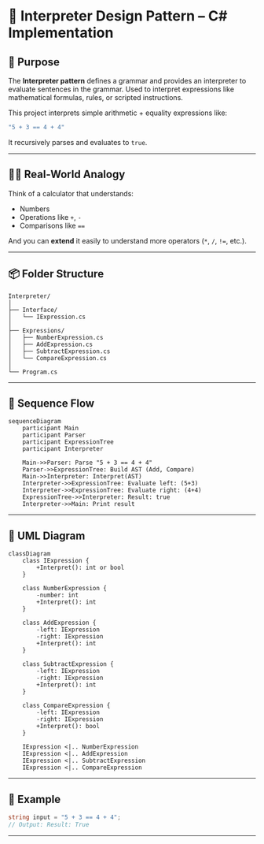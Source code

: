 ﻿# 🧠 Interpreter Design Pattern – C# Implementation

## 📌 Purpose

The **Interpreter pattern** defines a grammar and provides an interpreter to evaluate sentences in the grammar.
Used to interpret expressions like mathematical formulas, rules, or scripted instructions.

This project interprets simple arithmetic + equality expressions like:

```csharp
"5 + 3 == 4 + 4"
```

It recursively parses and evaluates to `true`.

---

## 👨‍💼 Real-World Analogy

Think of a calculator that understands:

* Numbers
* Operations like `+`, `-`
* Comparisons like `==`

And you can **extend** it easily to understand more operators (`*`, `/`, `!=`, etc.).

---

## 📦 Folder Structure

```
Interpreter/
│
├── Interface/
│   └── IExpression.cs
│
├── Expressions/
│   ├── NumberExpression.cs
│   ├── AddExpression.cs
│   ├── SubtractExpression.cs
│   └── CompareExpression.cs
│
└── Program.cs
```

---

## 🔁 Sequence Flow

```mermaid
sequenceDiagram
    participant Main
    participant Parser
    participant ExpressionTree
    participant Interpreter

    Main->>Parser: Parse "5 + 3 == 4 + 4"
    Parser->>ExpressionTree: Build AST (Add, Compare)
    Main->>Interpreter: Interpret(AST)
    Interpreter->>ExpressionTree: Evaluate left: (5+3)
    Interpreter->>ExpressionTree: Evaluate right: (4+4)
    ExpressionTree->>Interpreter: Result: true
    Interpreter->>Main: Print result
```

---

## 🔧 UML Diagram

```mermaid
classDiagram
    class IExpression {
        +Interpret(): int or bool
    }

    class NumberExpression {
        -number: int
        +Interpret(): int
    }

    class AddExpression {
        -left: IExpression
        -right: IExpression
        +Interpret(): int
    }

    class SubtractExpression {
        -left: IExpression
        -right: IExpression
        +Interpret(): int
    }

    class CompareExpression {
        -left: IExpression
        -right: IExpression
        +Interpret(): bool
    }

    IExpression <|.. NumberExpression
    IExpression <|.. AddExpression
    IExpression <|.. SubtractExpression
    IExpression <|.. CompareExpression
```

---

## 🧪 Example

```csharp
string input = "5 + 3 == 4 + 4";
// Output: Result: True
```

---